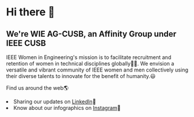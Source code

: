 # Hi there 👋 
## We're WIE AG-CUSB, an Affinity Group under IEEE CUSB 
IEEE Women in Engineering's mission is to facilitate recruitment and retention of women in technical disciplines globally👩‍💻. We envision a versatile and vibrant community of IEEE women and men collectively using their diverse talents to innovate for the benefit of humanity.😃 

Find us around the web🌎
<li>Sharing our updates on <a href="https://www.linkedin.com/company/ieee-wie-ag-chandigarh-university/mycompany/">LinkedIn</a>💼</li>
<li>Know about our infographics on <a href="https://www.instagram.com/wie_chandigarhuniversity/">Instagram</a>🤝</li>

